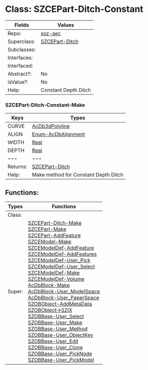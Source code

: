 
# Class:	SZCEPart-Ditch-Constant

| Fields | Values |
| --------- | --------- |
| Repo: | [soz-aec](/repos/soz-aec.html) |
| Superclass: | [SZCEPart-Ditch](SZCEPart-Ditch.html) |
| Subclasses: |  |
| Interfaces: |  |
| Interfaced: |  |
| Abstract?: | No |
| isValue?: | No |
| Help: | Constant Depth Ditch |

### SZCEPart-Ditch-Constant-Make

| Keys | Types |
| --------- | --------- |
| CURVE | [AcDb3dPolyline](AcDb3dPolyline.html) |
| ALIGN | [Enum-AcDbAlignment](Enum-AcDbAlignment.html) |
| WIDTH | [Real](Real.html) |
| DEPTH | [Real](Real.html) |
| **---** | **---** |
| Returns: | [SZCEPart-Ditch](SZCEPart-Ditch.html) |
| Help: | Make method for Constant Depth Ditch |


## Functions:

| Types | Functions |
| --------- | --------- |
| Class: |  |
| Super: | [SZCEPart-Ditch-Make](SZCEPart-Ditch.html) <br> [SZCEPart-Make](SZCEPart.html) <br> [SZCEPart-AddFeature](SZCEPart.html) <br> [SZCEModel-Make](SZCEModel.html) <br> [SZCEModelDef-AddFeature](SZCEModelDef.html) <br> [SZCEModelDef-AddFeatures](SZCEModelDef.html) <br> [SZCEModelDef-User_Pick](SZCEModelDef.html) <br> [SZCEModelDef-User_Select](SZCEModelDef.html) <br> [SZCEModelDef-Make](SZCEModelDef.html) <br> [SZCEModelDef-Volume](SZCEModelDef.html) <br> [AcDbBlock-Make](AcDbBlock.html) <br> [AcDbBlock-User_ModelSpace](AcDbBlock.html) <br> [AcDbBlock-User_PaperSpace](AcDbBlock.html) <br> [SZOBObject-AddMetaData](SZOBObject.html) <br> [SZOBObject->SZIX](SZOBObject.html) <br> [SZOBBase-User_Select](SZOBBase.html) <br> [SZOBBase-User_Make](SZOBBase.html) <br> [SZOBBase-User_Method](SZOBBase.html) <br> [SZOBBase-User_ObjectKey](SZOBBase.html) <br> [SZOBBase-User_Edit](SZOBBase.html) <br> [SZOBBase-User_Clone](SZOBBase.html) <br> [SZOBBase-User_PickNode](SZOBBase.html) <br> [SZOBBase-User_PickModel](SZOBBase.html) |


